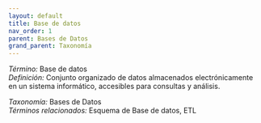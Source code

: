 ```yaml
---
layout: default
title: Base de datos
nav_order: 1
parent: Bases de Datos
grand_parent: Taxonomía
---
```


*Término:* Base de datos  
*Definición:* Conjunto organizado de datos almacenados electrónicamente en un sistema informático, accesibles para consultas y análisis.

*Taxonomía:* Bases de Datos  
*Términos relacionados:* Esquema de Base de datos, ETL
